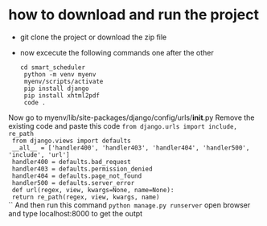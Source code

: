 # how to download and run the project

- git clone the project or download the zip file
- now excecute the following commands one after the other
  
  `cd smart_scheduler`<br>`
  python -m venv myenv`<br>`
  myenv/scripts/activate`<br>`
  pip install django`<br>`
  pip install xhtml2pdf`<br>`
  code .`

Now go to myenv/lib/site-packages/django/config/urls/__init__.py
Remove the existing code and paste this code
`from django.urls import include, re_path`<br>`
from django.views import defaults`<br>`
__all__ = ['handler400', 'handler403', 'handler404', 'handler500', 'include', 'url']`<br>`
handler400 = defaults.bad_request`<br>`
handler403 = defaults.permission_denied`<br>`
handler404 = defaults.page_not_found`<br>`
handler500 = defaults.server_error`<br>`
def url(regex, view, kwargs=None, name=None):`<br>`
    return re_path(regex, view, kwargs, name)`<br>``
And then run this command
  `
  python manage.py runserver
  `
open browser and type localhost:8000 to get the outpt
